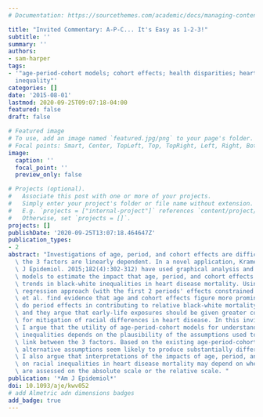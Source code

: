 ```yaml
---
# Documentation: https://sourcethemes.com/academic/docs/managing-content/

title: "Invited Commentary: A-P-C... It's Easy as 1-2-3!"
subtitle: ''
summary: ''
authors:
- sam-harper
tags:
- '"age-period-cohort models; cohort effects; health disparities; heart disease; racial
  inequality"'
categories: []
date: '2015-08-01'
lastmod: 2020-09-25T09:07:18-04:00
featured: false
draft: false

# Featured image
# To use, add an image named `featured.jpg/png` to your page's folder.
# Focal points: Smart, Center, TopLeft, Top, TopRight, Left, Right, BottomLeft, Bottom, BottomRight.
image:
  caption: ''
  focal_point: ''
  preview_only: false

# Projects (optional).
#   Associate this post with one or more of your projects.
#   Simply enter your project's folder or file name without extension.
#   E.g. `projects = ["internal-project"]` references `content/project/deep-learning/index.md`.
#   Otherwise, set `projects = []`.
projects: []
publishDate: '2020-09-25T13:07:18.464647Z'
publication_types:
- 2
abstract: "Investigations of age, period, and cohort effects are difficult because\
  \ the 3 factors are linearly dependent. In a novel application, Kramer et al. (Am\
  \ J Epidemiol. 2015;182(4):302-312) have used graphical analysis and statistical\
  \ models to estimate the impact that age, period, and cohort effects have had on\
  \ trends in black-white inequalities in heart disease mortality. Using a constrained\
  \ regression approach (with the first 2 periods' effects constrained to zero), Kramer\
  \ et al. find evidence that age and cohort effects figure more prominently than\
  \ do period effects in contributing to relative black-white mortality differences,\
  \ and they argue that early-life exposures should be given greater consideration\
  \ for mitigation of racial differences in heart disease. In this invited commentary,\
  \ I argue that the utility of age-period-cohort models for understanding health\
  \ inequalities depends on the plausibility of the assumptions used to break the\
  \ link between the 3 factors. Based on the existing age-period-cohort literature,\
  \ alternative assumptions seem likely to produce substantially different results.\
  \ I also argue that interpretations of the impacts of age, period, and cohort effects\
  \ on racial inequalities in heart disease mortality may depend on whether inequalities\
  \ are assessed on the absolute scale or the relative scale. "
publication: '*Am J Epidemiol*'
doi: 10.1093/aje/kwv052
# add Almetric adn dimensions badges
add_badge: true
---
```


